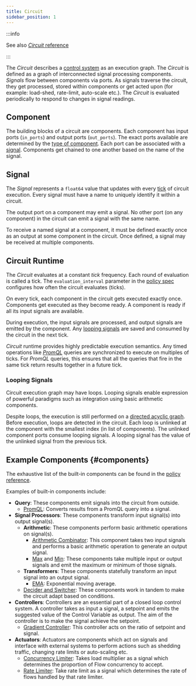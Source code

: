 ```yaml
---
title: Circuit
sidebar_position: 1
---
```


:::info

See also [_Circuit_ reference][circuit-reference]

:::

The _Circuit_ describes a [control system][control-system] as an execution
graph. The _Circuit_ is defined as a graph of interconnected signal processing
components. _Signals_ flow between components via ports. As signals traverse the
circuit, they get processed, stored within components or get acted upon (for
example: load-shed, rate-limit, auto-scale etc.). The _Circuit_ is evaluated
periodically to respond to changes in signal readings.

## Component

The building blocks of a circuit are components. Each component has input ports
(`in_ports`) and output ports (`out_ports`). The exact ports available are
determined by the [type of component][components]. Each port can be associated
with a [signal][signal]. Components get chained to one another based on the name
of the signal.

## Signal

The _Signal_ represents a `float64` value that updates with every [tick][tick]
of circuit execution. Every signal must have a name to uniquely identify it
within a circuit.

The output port on a component may emit a signal. No other port (on any
component) in the circuit can emit a signal with the same name.

To receive a named signal at a component, it must be defined exactly once as an
output at some component in the circuit. Once defined, a signal may be received
at multiple components.

## Circuit Runtime

The _Circuit_ evaluates at a constant _tick_ frequency. Each round of evaluation
is called a tick. The `evaluation_interval` parameter in the [policy
spec][policy-reference] configures how often the circuit evaluates (ticks).

On every tick, each component in the circuit gets executed exactly once.
Components get executed as they become ready. A component is ready if all its
input signals are available.

During execution, the input signals are processed, and output signals are
emitted by the component. Any [looping signals][looping-signals] are saved and
consumed by the circuit in the next tick.

_Circuit_ runtime provides highly predictable execution semantics. Any timed
operations like [_PromQL_][promql-reference] queries are synchronized to execute
on multiples of ticks. For _PromQL_ queries, this ensures that all the queries
that fire in the same tick return results together in a future tick.

### Looping Signals

Circuit execution graph may have loops. Looping signals enable expression of
powerful paradigms such as integration using basic arithmetic components.

Despite loops, the execution is still performed on a
[directed acyclic graph](https://en.wikipedia.org/wiki/Directed_acyclic_graph).
Before execution, loops are detected in the circuit. Each loop is unlinked at
the component with the smallest index (in list of components). The unlinked
component ports consume looping signals. A looping signal has the value of the
unlinked signal from the previous tick.

## Example Components {#components}

The exhaustive list of the built-in components can be found in the
[policy reference](reference/policies/spec.md#component).

Examples of built-in components include:

- **Query**: These components emit signals into the circuit from outside.
  - [PromQL][promql-reference]: Converts results from a PromQL query into a
    signal.
- **Signal Processors**: These components transform input signal(s) into output
  signal(s).
  - **Arithmetic**: These components perform basic arithmetic operations on
    signal(s).
    - [Arithmetic Combinator](/reference/policies/spec.md#arithmetic-combinator):
      This component takes two input signals and performs a basic arithmetic
      operation to generate an output signal.
    - [Max](/reference/policies/spec.md#max) and
      [Min](/reference/policies/spec.md#min): These components take multiple
      input or output signals and emit the maximum or minimum of those signals.
  - **Transformers**: These components statefully transform an input signal into
    an output signal.
    - [EMA](/reference/policies/spec.md#e-m-a): Exponential moving average.
  - [Decider and Switcher](/reference/policies/spec.md#decider): These
    components work in tandem to make the circuit adapt based on conditions.
- **Controllers**: Controllers are an essential part of a closed loop control
  system. A controller takes as input a signal, a setpoint and emits the
  suggested value of the Control Variable as output. The aim of the controller
  is to make the signal achieve the setpoint.
  - [Gradient Controller](/reference/policies/spec.md#gradient-controller): This
    controller acts on the ratio of setpoint and signal.
- **Actuators**: Actuators are components which act on signals and interface
  with external systems to perform actions such as shedding traffic, changing
  rate limits or auto-scaling etc.
  - [Concurrency Limiter](/reference/policies/spec.md#concurrency-limiter):
    Takes load multiplier as a signal which determines the proportion of Flow
    concurrency to accept.
  - [Rate Limiter](/reference/policies/spec.md#rate-limiter): Take rate limit as
    a signal which determines the rate of flows handled by that rate limiter.

[control-system]: https://en.wikipedia.org/wiki/Control_system
[tick]: #runtime
[signal]: #signal
[looping-signals]: #looping-signals
[components]: #components
[policy-reference]: /reference/policies/spec.md#policy
[circuit-reference]: /reference/policies/spec.md#circuit
[promql-reference]: /reference/policies/spec.md#prom-q-l
